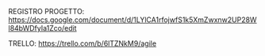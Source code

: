 REGISTRO PROGETTO: 
https://docs.google.com/document/d/1LYlCA1rfojwfS1k5XmZwxnw2UP28Wl84bWDfyIa1Zco/edit

TRELLO: 
https://trello.com/b/6lTZNkM9/agile
